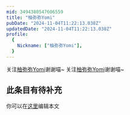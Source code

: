 ```yaml
---
mid: 3494380547606559
title: "柚弥弥Yomi"
pubDate: "2024-11-04T11:22:13.038Z"
updatedDate: "2024-11-04T11:22:13.038Z"
profile:
  {
    Nickname: ["柚弥弥Yomi"],
  }
---
```


关注[柚弥弥Yomi](https://space.bilibili.com/3494380547606559)谢谢喵~ 关注[柚弥弥Yomi](https://space.bilibili.com/3494380547606559)谢谢喵~

## 此条目有待补充
你可以在[这里](https://github.com/Yuhanawa/VTuber.ICU/edit/master/src/content/v/柚弥弥Yomi/index.md)编辑本文
